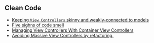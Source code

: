 ## Clean Code
- [Keeping `View Controllers` skinny and weakly-connected to models](https://cocoacasts.com/three-strategies-to-keep-view-controllers-skinny/)
- [Five sighns of code smell](https://cocoacasts.com/five-signs-of-code-smell-in-swift/)
- [Managing View Controllers With Container View Controllers](https://cocoacasts.com/managing-view-controllers-with-container-view-controllers/)
- [Avoiding Massive View Controllers by refactoring.](https://medium.com/cocoaacademymag/avoiding-massive-view-controllers-by-refactoring-ffb6a55dfa42)
